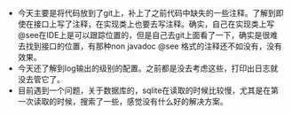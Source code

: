 + 今天主要是将代码放到了git上，补上了之前代码中缺失的一些注释。了解到即使在接口上写了注释，在实现类上也要去写注释。确实，自己在实现类上写@see在IDE上是可以跟踪位置的，但是自己去git上面看了一下，确实是很难去找到接口的位置，有那种non javadoc @see 格式的注释还不如没有，没有效果。  
+ 今天还了解到log输出的级别的配置。之前都是没去考虑这些，打印出日志就没去管它了。  
+ 目前遇到一个问题，关于数据库的，sqlite在读取的时候比较慢，尤其是在第一次读取的时候，搜索了一些，感觉没有什么好的解决方案。
